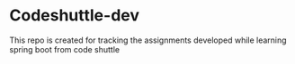 # Codeshuttle-dev
This repo is created for tracking the assignments developed while learning spring boot from code shuttle
